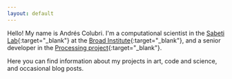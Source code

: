 ```yaml
---
layout: default
---
```


Hello! My name is Andrés Colubri. I'm a computational scientist in the [Sabeti Lab](https://www.sabetilab.org/){:target="_blank"} at the [Broad Institute](https://www.broadinstitute.org/){:target="_blank"}, and a senior developer in the [Processing project](https://processing.org/){:target="_blank"}.

Here you can find information about my projects in art, code and science, and occasional blog posts.
